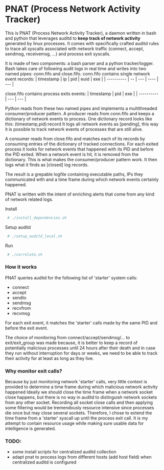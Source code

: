 # PNAT (Process Network Activity Tracker)
This is PNAT (Process Network Activity Tracker), a daemon written in bash and python that leverages auditd to __keep track of network activity__ generated by linux processes.
It comes with specifically crafted auditd rules to trace all syscalls associated with network traffic (connect, accept, sendmsg, receivemsg, ...) and process exit syscalls.

It is made of two components: a bash parser and a python tracker/logger.
Bash takes care of following audit logs in real time and writes into two named pipes: conn.fifo and close.fifo.
conn.fifo contains single network event records:
| timestamp  | ip | pid | euid | exe | 
| ---------- | -- | --- | ---- | --- |

close.fifo contains process exits events:
| timestamp  | pid | exe | 
| ---------- | --- | --- |

Python reads from these two named pipes and implements a multithreaded consumer/producer pattern.
A producer reads from conn.fifo and keeps a dictionary of network events to process. One dictionary record looks like this: (timestamp,pid):record
It logs all network events as [pending], this way it is possible to track network events of processes that are still alive.

A consumer reads from close.fifo and matches each of its records by consuming entries of the dictionary of tracked connections. 
For each exited process it looks for network events that happened with its PID and before the PID exited. 
When a network event is hit, it is removed from the dictionary. This is what makes the consumer/producer pattern work. 
It then logs what it finds as [closed] log records.

The result is a grepable logfile containing executable paths, IPs they communicated with and a time frame during which network events certainly happened.

PNAT is written with the intent of enriching alerts that come from any kind of network related logs.

Install
```bash
 # ./install_dependencies.sh
```

Setup auditd
```bash
 # ./setup_auditd_local.sh
```

Run
```bash
 # ./correlate.sh
```


### How it works
PNAT queries auditd for the following list of 'starter' system calls:
 * connect
 * accept
 * sendto
 * sendmsg
 * recvfrom
 * recvmsg

For each exit event, it matches the 'starter' calls made by the same PID and before the exit event.

The choice of monitoring from connect/accept/sendmsg/... to exit/exit_group was made because, 
it is better to keep a record of potentially malicious processes until 24 hours after their death 
and in case they run without interruption for days or weeks, we need to be able to track their activity for at least as long as they live. 

### Why monitor exit calls?
Because by just monitoring network 'starter' calls, very little context is provided to determine a time frame during which malicious network activity happened 
Ideally we should close the time frame when a network socket close happens, but there is no way in auditd to distinguish network sockets from any other socket. Recording all socket close calls and then applying some filtering would be tremendously resource intensive since processes die once but may close several sockets. 
Therefore, I chose to extend the time frame from a 'starter' syscall up until the process exit call. It is my attempt to contain resource usage while making sure usable data for intelligence is generated. 

### TODO:
 - some install scripts for centralized auditd collection
 - adapt pnat to process logs from different hosts (add host field) when centralized auditd is configured
